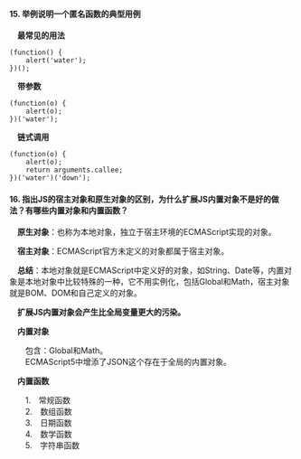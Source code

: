 #### 15. 举例说明一个匿名函数的典型用例  

&emsp;**最常见的用法**  

>  
    (function() { 
        alert('water'); 
    })();   

&emsp;**带参数**    

>  
    (function(o) { 
        alert(o); 
    })('water');   
    
&emsp;**链式调用**   

>  
    (function(o) { 
        alert(o); 
        return arguments.callee; 
    })('water')('down');   
    
#### 16. 指出JS的宿主对象和原生对象的区别，为什么扩展JS内置对象不是好的做法？有哪些内置对象和内置函数？  

&emsp;**原生对象**：也称为本地对象，独立于宿主环境的ECMAScript实现的对象。   

&emsp;**宿主对象**：ECMAScript官方未定义的对象都属于宿主对象。  

&emsp;**总结**：本地对象就是ECMAScript中定义好的对象，如String、Date等，内置对象是本地对象中比较特殊的一种，它不用实例化，包括Global和Math，宿主对象就是BOM、DOM和自己定义的对象。  

&emsp;**扩展JS内置对象会产生比全局变量更大的污染。**   

&emsp;**内置对象**  

&emsp;&emsp;包含：Global和Math。  
&emsp;&emsp;ECMAScript5中增添了JSON这个存在于全局的内置对象。  

&emsp;**内置函数**  

&emsp;&emsp;1.&emsp;常规函数  
&emsp;&emsp;2.&emsp;数组函数  
&emsp;&emsp;3.&emsp;日期函数  
&emsp;&emsp;4.&emsp;数学函数  
&emsp;&emsp;5.&emsp;字符串函数  
